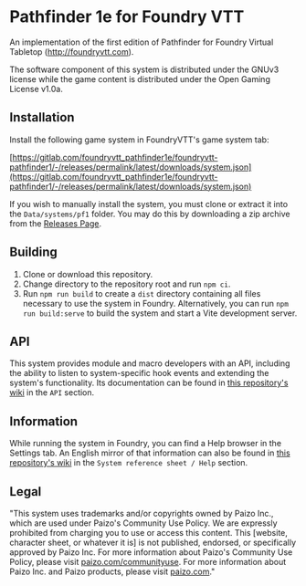 # Pathfinder 1e for Foundry VTT

An implementation of the first edition of Pathfinder for Foundry Virtual
Tabletop (http://foundryvtt.com).

The software component of this system is distributed under the GNUv3 license
while the game content is distributed under the Open Gaming License v1.0a.

## Installation

Install the following game system in FoundryVTT's game system tab:

[https://gitlab.com/foundryvtt_pathfinder1e/foundryvtt-pathfinder1/-/releases/permalink/latest/downloads/system.json](https://gitlab.com/foundryvtt_pathfinder1e/foundryvtt-pathfinder1/-/releases/permalink/latest/downloads/system.json)

If you wish to manually install the system, you must clone or extract it into the `Data/systems/pf1` folder.
You may do this by downloading a zip archive from the [Releases Page](https://gitlab.com/foundryvtt_pathfinder1e/foundryvtt-pathfinder1/-/releases).

## Building

1. Clone or download this repository.
2. Change directory to the repository root and run `npm ci`.
3. Run `npm run build` to create a `dist` directory containing all files necessary to use the system in Foundry.
   Alternatively, you can run `npm run build:serve` to build the system and start a Vite development server.

## API

This system provides module and macro developers with an API, including the ability to listen to system-specific hook events and extending the system's functionality.
Its documentation can be found in [this repository's wiki](https://gitlab.com/foundryvtt_pathfinder1e/foundryvtt-pathfinder1/-/wikis/home) in the `API` section.

## Information

While running the system in Foundry, you can find a Help browser in the Settings tab.
An English mirror of that information can also be found in [this repository's wiki](https://gitlab.com/foundryvtt_pathfinder1e/foundryvtt-pathfinder1/-/wikis/Help/Home) in the `System reference sheet / Help` section.

## Legal

"This system uses trademarks and/or copyrights owned by Paizo Inc., which are used under Paizo's Community Use Policy.
We are expressly prohibited from charging you to use or access this content.
This [website, character sheet, or whatever it is] is not published, endorsed, or specifically approved by Paizo Inc.
For more information about Paizo's Community Use Policy, please visit [paizo.com/communityuse](http://paizo.com/communityuse).
For more information about Paizo Inc. and Paizo products, please visit [paizo.com](https://paizo.com)."
